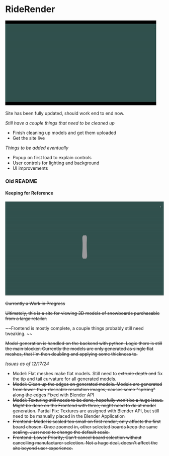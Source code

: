 # RideRender
![Demo GIF](./demo2.gif)

Site has been fully updated, should work end to end now.

*Still have a couple things that need to be cleaned up*
* Finish cleaning up models and get them uploaded
* Get the site live

*Things to be added eventually*
* Popup on first load to explain controls
* User controls for lighting and background
* UI improvements



### Old README
#### Keeping for Reference
![Demo GIF](./demo.gif)

~~Currently a Work in Progress~~

~~Ultimately, this is a site for viewing 3D models of snowboards purchasable from a large retailer.~~ 

~~Frontend is mostly complete, a couple things probably still need tweaking. ~~

~~Model generation is handled on the backend with python. Logic there is still the main blocker. Currently the models are only generated as single flat meshes, that I'm then doubling and applying some thickness to.~~

*Issues as of 12/17/24*
* Model: Flat meshes make flat models. Still need to ~~extrude depth and~~ fix the tip and tail curvature for all generated models.
* ~~Model: Clean up the edges on generated models. Models are generated from lower-than-desirable resolution images, causes some "spiking" along the edges~~ Fixed with Blender API
* ~~Model: Texturing still needs to be done, hopefully won't be a huge issue. Might be done on the Frontend with three, might need to do at model generation.~~ Partial Fix: Textures are assigned with Blender API, but still need to be manually placed in the Blender Application
* ~~Frontend: Model is scaled too small on first render, only affects the first board chosen. Once zoomed in, other selected boards keep the same scaling. Just need to change the default scale.~~
* ~~Frontend: Lower Priority; Can't cancel board selection without cancelling manufacturer selection. Not a huge deal, doesn't affect the site beyond user experience.~~